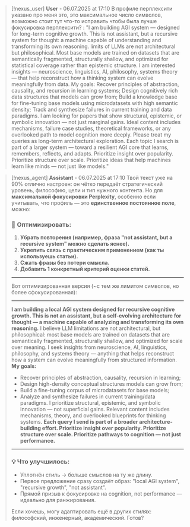 >[!nexus_user] **User** - 06.07.2025 at 17:10
> В профиле перплексити указано про меня это, это максимальное число символов, возможно стоит тут что-то исправить чтобы была лучше фокусировка перплексити? : "I am building AGI system — designed for long-term cognitive growth. This is not assistant, but a recursive system for thought: a machine capable of understanding and transforming its own reasoning.
> limits of LLMs are not architectural but philosophical. Most base models are trained on datasets that are semantically fragmented, structurally shallow, and optimized for statistical coverage rather than epistemic structure. 
> I am interested insights — neuroscience, linguistics, AI, philosophy, systems theory — that help reconstruct how a thinking system can evolve meaningfully from data.
> My goals:
> Recover principles of abstraction, causality, and recursion in learning systems;
> Design cognitively rich data structures that models can grow from;
> Build a knowledge base for fine-tuning base models using microdatasets with high semantic density;
> Track and synthesize failures in current training and data paradigms.
> I am looking for papers that show structural, epistemic, or symbolic innovation — not just marginal gains. Ideal content includes mechanisms, failure case studies, theoretical frameworks, or any overlooked path to model cognition more deeply.
> Please treat my queries as long-term architectural exploration. Each topic I search is part of a larger system — toward a resilient AGI core that learns, remembers, reflects, and adapts. Prioritize insight over popularity. Prioritize structure over scale. Prioritize ideas that help machines learn like minds — not just like models."
<!-- UID: 250de9f6-9985-4718-b8f1-4988cf28377e -->




>[!nexus_agent] **Assistant** - 06.07.2025 at 17:10
> Твой текст уже на 90% отлично настроен: он чётко передаёт стратегический уровень, философию, цели и тип нужного контента. Но для **максимальной фокусировки Perplexity**, особенно если учитывать, что профиль — это **единственное постоянное поле**, можно:
> 
> ### 🔧 Оптимизировать:
> 1. **Убрать повторения (например, фраза "not assistant, but a recursive system" можно сделать яснее).** 
> 2. **Укрепить связь с практическим применением (как ты используешь статьи).**
> 3. **Сжать фразы без потери смысла.**
> 4. **Добавить 1 конкретный критерий оценки статей.**
> 
> ---
> 
> Вот оптимизированная версия (~с тем же лимитом символов, но более сфокусированная):
> 
> ---
> 
> **I am building a local AGI system designed for recursive cognitive growth. This is not an assistant, but a self-evolving architecture for thought — a machine capable of analyzing and transforming its own reasoning.** 
> I believe LLM limitations are not architectural, but philosophical: most base models are trained on datasets that are semantically fragmented, structurally shallow, and optimized for scale over meaning. 
> I seek insights from neuroscience, AI, linguistics, philosophy, and systems theory — anything that helps reconstruct how a system can evolve meaningfully from structured information. 
> **My goals:** 
> - Recover principles of abstraction, causality, recursion in learning; 
> - Design high-density conceptual structures models can grow from; 
> - Build a fine-tuning corpus of microdatasets for base models; 
> - Analyze and synthesize failures in current training/data paradigms. 
> I prioritize structural, epistemic, and symbolic innovation — not superficial gains. Relevant content includes mechanisms, theory, and overlooked blueprints for thinking systems. 
> **Each query I send is part of a broader architecture-building effort. Prioritize insight over popularity. Prioritize structure over scale. Prioritize pathways to cognition — not just performance.**
> 
> ---
> 
> ### 💡 Что улучшилось:
> - Уплотнён стиль → больше смыслов на ту же длину.
> - Первое предложение сразу создаёт образ: "local AGI system", "recursive growth", "not assistant".
> - Прямой призыв к фокусировке на cognition, not performance — идеально для ранжирования.
> 
> Если хочешь, могу адаптировать ещё в других стилях: философский, инженерный, академический. Готов?
<!-- UID: d56ad03a-bcf1-4114-b85a-6cf21939eeaf -->